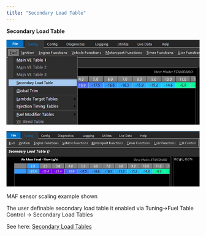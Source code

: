 ```yaml
---
title: "Secondary Load Table"
---
```


**Secondary Load Table**&nbsp;


![Image](</img/AAAA74.jpg>)


![Image](</img/AAAA75.jpg>)

MAF sensor scaling example shown


The user definable secondary load table it enabled via Tuning-\>Fuel Table Control -\> Secondary Load Tables

See here: [Secondary Load Tables](<Newtopic241.md>)

